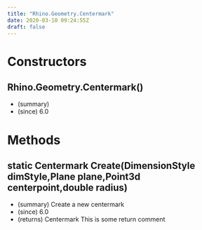 ```yaml
---
title: "Rhino.Geometry.Centermark"
date: 2020-03-10 09:24:55Z
draft: false
---
```


# Constructors
## Rhino.Geometry.Centermark()
- (summary) 
- (since) 6.0
# Methods
## static Centermark Create(DimensionStyle dimStyle,Plane plane,Point3d centerpoint,double radius)
- (summary)  Create a new centermark 
- (since) 6.0
- (returns) Centermark This is some return comment
